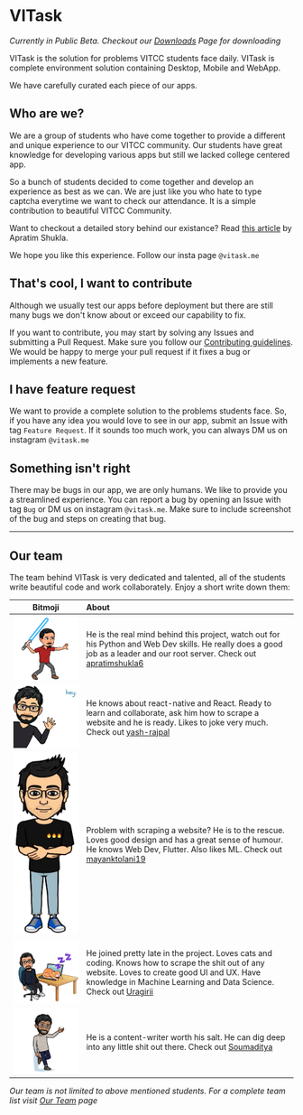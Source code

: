 # VITask

_Currently in Public Beta. Checkout our [Downloads](https://vitask.me/downloads) Page for downloading_ 

VITask is the solution for problems VITCC students face daily. VITask is complete environment solution containing Desktop, Mobile and WebApp. 

 We have carefully curated each piece of our apps. 

## Who are we?

We are a group of students who have come together to provide a different and unique experience to our VITCC community. Our students have great knowledge for developing various apps but still we lacked college centered app.

So a bunch of students decided to come together and develop an experience as best as we can. We are just like you who hate to type captcha everytime we want to check our attendance. It is a simple contribution to beautiful VITCC Community.

Want to checkout a detailed story behind our existance? Read [this article](https://medium.com/@apratimshukla6/vitask-an-api-server-for-vtop-bd07c8c3e3e5) by Apratim Shukla.

We hope you like this experience. Follow our insta page `@vitask.me`

## That's cool, I want to contribute

Although we usually test our apps before deployment but there are still many bugs we don't know about or exceed our capability to fix.

If you want to contribute, you may start by solving any Issues and submitting a Pull Request. Make sure you follow our [Contributing guidelines](Contributing.md). We would be happy to merge your pull request if it fixes a bug or implements a new feature. 

## I have feature request

We want to provide a complete solution to the problems students face. So, if you have any idea you would love to see in our app, submit an Issue with tag `Feature Request`. If it sounds too much work, you can always DM us on instagram `@vitask.me` 


## Something isn't right

There may be bugs in our app, we are only humans. We like to provide you a streamlined experience. You can report a bug by opening an Issue with tag `Bug` or DM us on instagram `@vitask.me`. Make sure to include screenshot of the bug and steps on creating that bug.


---

## Our team

The team behind VITask is very dedicated and talented, all of the students write beautiful code and work collaborately. Enjoy a short write down them:

| Bitmoji | About|
|:----:|:----| 
| ![apratimshukla6](/resources/apratimshukla.png)  | He is the real mind behind this project, watch out for his Python and Web Dev skills. He really does a good job as a leader and our root server. Check out [apratimshukla6](http://github.com/apratimshukla6)
| ![yash-rajpal](/resources/yash-rajpal.png) | He knows about react-native and React. Ready to learn and collaborate, ask him how to scrape a website and he is ready. Likes to joke very much. Check out [yash-rajpal](http://github.com/yash-rajpal)|
| ![mayanktolani19](/resources/mayanktolani19.png) | Problem with scraping a website? He is to the rescue. Loves good design and has a great sense of humour. He knows Web Dev, Flutter. Also likes ML. Check out [mayanktolani19](http://github.com/mayanktolani19)|
| ![uragirii](/resources/uragirii.png)| He joined pretty late in the project. Loves cats and coding. Knows how to scrape the shit out of any website. Loves to create good UI and UX.  Have knowledge in Machine Learning and Data Science. Check out [Uragirii](http://github.com/uragirii)
| ![soumaditya](/resources/soumaditya.jpeg)| He is a content-writer worth his salt. He can dig deep into any little shit out there. Check out [Soumaditya](https://github.com/soumaditya)




_Our team is not limited to above mentioned students. For a complete team list visit [Our Team](https://vitask.me/ourteam) page_

